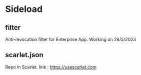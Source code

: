 # Sideload
## filter
Anti-revocation filter for Enterprise App. Working on 28/5/2023

## scarlet.json
Repo in Scarlet. link : https://usescarlet.com
